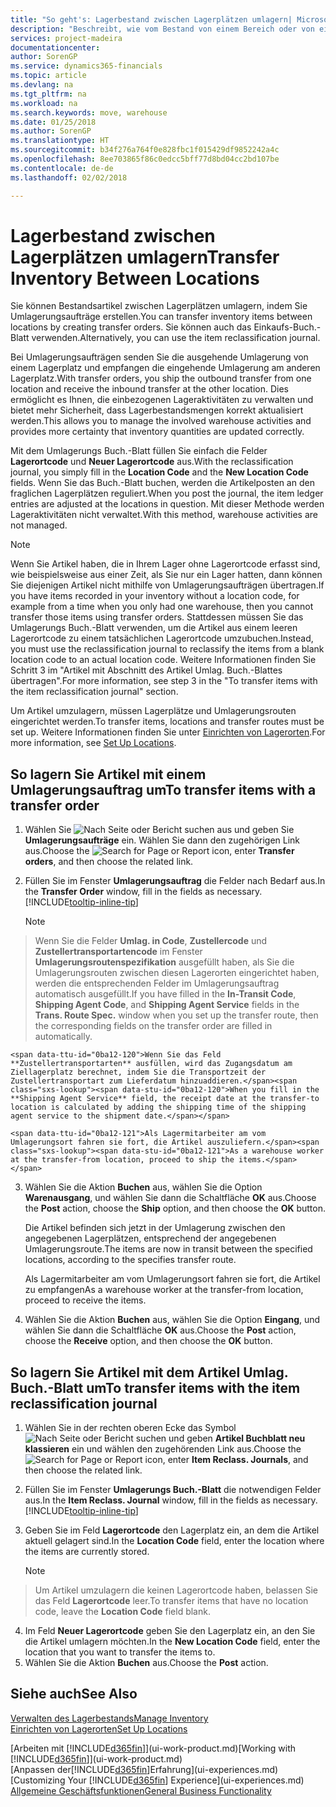 ```yaml
---
title: "So geht's: Lagerbestand zwischen Lagerplätzen umlagern| Microsoft Docs"
description: "Beschreibt, wie vom Bestand von einem Bereich oder von einem Lager an einen anderen Ort umgebucht wird, entweder mit dem Umlagerungs Buch.-Blatt mit oder den Umlagerungsaufträgen."
services: project-madeira
documentationcenter: 
author: SorenGP
ms.service: dynamics365-financials
ms.topic: article
ms.devlang: na
ms.tgt_pltfrm: na
ms.workload: na
ms.search.keywords: move, warehouse
ms.date: 01/25/2018
ms.author: SorenGP
ms.translationtype: HT
ms.sourcegitcommit: b34f276a764f0e828fbc1f015429df9852242a4c
ms.openlocfilehash: 8ee703865f86c0edcc5bff77d8bd04cc2bd107be
ms.contentlocale: de-de
ms.lasthandoff: 02/02/2018

---
```

# <a name="transfer-inventory-between-locations"></a><span data-ttu-id="0ba12-103">Lagerbestand zwischen Lagerplätzen umlagern</span><span class="sxs-lookup"><span data-stu-id="0ba12-103">Transfer Inventory Between Locations</span></span>
<span data-ttu-id="0ba12-104">Sie können Bestandsartikel zwischen Lagerplätzen umlagern, indem Sie Umlagerungsaufträge erstellen.</span><span class="sxs-lookup"><span data-stu-id="0ba12-104">You can transfer inventory items between locations by creating transfer orders.</span></span> <span data-ttu-id="0ba12-105">Sie können auch das Einkaufs-Buch.-Blatt verwenden.</span><span class="sxs-lookup"><span data-stu-id="0ba12-105">Alternatively, you can use the item reclassification journal.</span></span>

<span data-ttu-id="0ba12-106">Bei Umlagerungsaufträgen senden Sie die ausgehende Umlagerung von einem Lagerplatz und empfangen die eingehende Umlagerung am anderen Lagerplatz.</span><span class="sxs-lookup"><span data-stu-id="0ba12-106">With transfer orders, you ship the outbound transfer from one location and receive the inbound transfer at the other location.</span></span> <span data-ttu-id="0ba12-107">Dies ermöglicht es Ihnen, die einbezogenen Lageraktivitäten zu verwalten und bietet mehr Sicherheit, dass Lagerbestandsmengen korrekt aktualisiert werden.</span><span class="sxs-lookup"><span data-stu-id="0ba12-107">This allows you to manage the involved warehouse activities and provides more certainty that inventory quantities are updated correctly.</span></span>

<span data-ttu-id="0ba12-108">Mit dem Umlagerungs Buch.-Blatt füllen Sie einfach die Felder **Lagerortcode** und **Neuer Lagerortcode** aus.</span><span class="sxs-lookup"><span data-stu-id="0ba12-108">With the reclassification journal, you simply fill in the **Location Code** and the **New Location Code** fields.</span></span> <span data-ttu-id="0ba12-109">Wenn Sie das Buch.-Blatt buchen, werden die Artikelposten an den fraglichen Lagerplätzen reguliert.</span><span class="sxs-lookup"><span data-stu-id="0ba12-109">When you post the journal, the item ledger entries are adjusted at the locations in question.</span></span> <span data-ttu-id="0ba12-110">Mit dieser Methode werden Lageraktivitäten nicht verwaltet.</span><span class="sxs-lookup"><span data-stu-id="0ba12-110">With this method, warehouse activities are not managed.</span></span>

> [!NOTE]  
>   <span data-ttu-id="0ba12-111">Wenn Sie Artikel haben, die in Ihrem Lager ohne Lagerortcode erfasst sind, wie beispielsweise aus einer Zeit, als Sie nur ein Lager hatten, dann können Sie diejenigen Artikel nicht mithilfe von Umlagerungsaufträgen übertragen.</span><span class="sxs-lookup"><span data-stu-id="0ba12-111">If you have items recorded in your inventory without a location code, for example from a time when you only had one warehouse, then you cannot transfer those items using transfer orders.</span></span> <span data-ttu-id="0ba12-112">Stattdessen müssen Sie das Umlagerungs Buch.-Blatt verwenden, um die Artikel aus einem leeren Lagerortcode zu einem tatsächlichen Lagerortcode umzubuchen.</span><span class="sxs-lookup"><span data-stu-id="0ba12-112">Instead, you must use the reclassification journal to reclassify the items from a blank location code to an actual location code.</span></span>  <span data-ttu-id="0ba12-113">Weitere Informationen finden Sie Schritt 3 im "Artikel mit Abschnitt des Artikel Umlag. Buch.-Blattes übertragen".</span><span class="sxs-lookup"><span data-stu-id="0ba12-113">For more information, see step 3 in the "To transfer items with the item reclassification journal" section.</span></span>

<span data-ttu-id="0ba12-114">Um Artikel umzulagern, müssen Lagerplätze und Umlagerungsrouten eingerichtet werden.</span><span class="sxs-lookup"><span data-stu-id="0ba12-114">To transfer items, locations and transfer routes must be set up.</span></span> <span data-ttu-id="0ba12-115">Weitere Informationen finden Sie unter [Einrichten von Lagerorten](inventory-how-setup-locations.md).</span><span class="sxs-lookup"><span data-stu-id="0ba12-115">For more information, see [Set Up Locations](inventory-how-setup-locations.md).</span></span>

## <a name="to-transfer-items-with-a-transfer-order"></a><span data-ttu-id="0ba12-116">So lagern Sie Artikel mit einem Umlagerungsauftrag um</span><span class="sxs-lookup"><span data-stu-id="0ba12-116">To transfer items with a transfer order</span></span>
1. <span data-ttu-id="0ba12-117">Wählen Sie ![Nach Seite oder Bericht suchen](media/ui-search/search_small.png "Symbol nach Seite oder Bericht suchen ") aus und geben Sie **Umlagerungsaufträge** ein. Wählen Sie dann den zugehörigen Link aus.</span><span class="sxs-lookup"><span data-stu-id="0ba12-117">Choose the ![Search for Page or Report](media/ui-search/search_small.png "Search for Page or Report icon") icon, enter **Transfer orders**, and then choose the related link.</span></span>
2. <span data-ttu-id="0ba12-118">Füllen Sie im Fenster **Umlagerungsauftrag** die Felder nach Bedarf aus.</span><span class="sxs-lookup"><span data-stu-id="0ba12-118">In the **Transfer Order** window, fill in the fields as necessary.</span></span> [!INCLUDE[tooltip-inline-tip](includes/tooltip-inline-tip_md.md)]

    > [!NOTE]  
>   <span data-ttu-id="0ba12-119">Wenn Sie die Felder **Umlag. in Code**, **Zustellercode** und **Zustellertransportartencode** im Fenster **Umlagerungsroutenspezifikation** ausgefüllt haben, als Sie die Umlagerungsrouten zwischen diesen Lagerorten eingerichtet haben, werden die entsprechenden Felder im Umlagerungsauftrag automatisch ausgefüllt.</span><span class="sxs-lookup"><span data-stu-id="0ba12-119">If you have filled in the **In-Transit Code**, **Shipping Agent Code**, and **Shipping Agent Service** fields in the **Trans. Route Spec.** window when you set up the transfer route, then the corresponding fields on the transfer order are filled in automatically.</span></span>

    <span data-ttu-id="0ba12-120">Wenn Sie das Feld **Zustellertransportarten** ausfüllen, wird das Zugangsdatum am Ziellagerplatz berechnet, indem Sie die Transportzeit der Zustellertransportart zum Lieferdatum hinzuaddieren.</span><span class="sxs-lookup"><span data-stu-id="0ba12-120">When you fill in the **Shipping Agent Service** field, the receipt date at the transfer-to location is calculated by adding the shipping time of the shipping agent service to the shipment date.</span></span>

    <span data-ttu-id="0ba12-121">Als Lagermitarbeiter am vom Umlagerungsort fahren sie fort, die Artikel auszuliefern.</span><span class="sxs-lookup"><span data-stu-id="0ba12-121">As a warehouse worker at the transfer-from location, proceed to ship the items.</span></span>
3. <span data-ttu-id="0ba12-122">Wählen Sie die Aktion **Buchen** aus, wählen Sie die Option **Warenausgang**, und wählen Sie dann die Schaltfläche **OK** aus.</span><span class="sxs-lookup"><span data-stu-id="0ba12-122">Choose the **Post** action, choose the **Ship** option, and then choose the **OK** button.</span></span>

    <span data-ttu-id="0ba12-123">Die Artikel befinden sich jetzt in der Umlagerung zwischen den angegebenen Lagerplätzen, entsprechend der angegebenen Umlagerungsroute.</span><span class="sxs-lookup"><span data-stu-id="0ba12-123">The items are now in transit between the specified locations, according to the specifies transfer route.</span></span>

    <span data-ttu-id="0ba12-124">Als Lagermitarbeiter am vom Umlagerungsort fahren sie fort, die Artikel zu empfangen</span><span class="sxs-lookup"><span data-stu-id="0ba12-124">As a warehouse worker at the transfer-from location, proceed to receive the items.</span></span>
4. <span data-ttu-id="0ba12-125">Wählen Sie die Aktion **Buchen** aus, wählen Sie die Option **Eingang**, und wählen Sie dann die Schaltfläche **OK** aus.</span><span class="sxs-lookup"><span data-stu-id="0ba12-125">Choose the **Post** action, choose the **Receive** option, and then choose the **OK** button.</span></span>

## <a name="to-transfer-items-with-the-item-reclassification-journal"></a><span data-ttu-id="0ba12-126">So lagern Sie Artikel mit dem Artikel Umlag. Buch.-Blatt um</span><span class="sxs-lookup"><span data-stu-id="0ba12-126">To transfer items with the item reclassification journal</span></span>
1. <span data-ttu-id="0ba12-127">Wählen Sie in der rechten oberen Ecke das Symbol ![Nach Seite oder Bericht suchen](media/ui-search/search_small.png "Nach Seite oder Bericht suchen") und geben **Artikel Buchblatt neu klassieren** ein und wählen den zugehörenden Link aus.</span><span class="sxs-lookup"><span data-stu-id="0ba12-127">Choose the ![Search for Page or Report](media/ui-search/search_small.png "Search for Page or Report icon") icon, enter **Item Reclass. Journals**, and then choose the related link.</span></span>
2. <span data-ttu-id="0ba12-128">Füllen Sie im Fenster **Umlagerungs Buch.-Blatt** die notwendigen Felder aus.</span><span class="sxs-lookup"><span data-stu-id="0ba12-128">In the **Item Reclass. Journal** window, fill in the fields as necessary.</span></span> [!INCLUDE[tooltip-inline-tip](includes/tooltip-inline-tip_md.md)]
3. <span data-ttu-id="0ba12-129">Geben Sie im Feld **Lagerortcode** den Lagerplatz ein, an dem die Artikel aktuell gelagert sind.</span><span class="sxs-lookup"><span data-stu-id="0ba12-129">In the **Location Code** field, enter the location where the items are currently stored.</span></span>

    > [!NOTE]  
>   <span data-ttu-id="0ba12-130">Um Artikel umzulagern die keinen Lagerortcode haben, belassen Sie das Feld **Lagerortcode** leer.</span><span class="sxs-lookup"><span data-stu-id="0ba12-130">To transfer items that have no location code, leave the **Location Code** field blank.</span></span>
4. <span data-ttu-id="0ba12-131">Im Feld **Neuer Lagerortcode** geben Sie den Lagerplatz ein, an den Sie die Artikel umlagern möchten.</span><span class="sxs-lookup"><span data-stu-id="0ba12-131">In the **New Location Code** field, enter the location that you want to transfer the items to.</span></span>
5. <span data-ttu-id="0ba12-132">Wählen Sie die Aktion **Buchen** aus.</span><span class="sxs-lookup"><span data-stu-id="0ba12-132">Choose the **Post** action.</span></span>

## <a name="see-also"></a><span data-ttu-id="0ba12-133">Siehe auch</span><span class="sxs-lookup"><span data-stu-id="0ba12-133">See Also</span></span>
[<span data-ttu-id="0ba12-134">Verwalten des Lagerbestands</span><span class="sxs-lookup"><span data-stu-id="0ba12-134">Manage Inventory</span></span>](inventory-manage-inventory.md)  
[<span data-ttu-id="0ba12-135">Einrichten von Lagerorten</span><span class="sxs-lookup"><span data-stu-id="0ba12-135">Set Up Locations</span></span>](inventory-how-setup-locations.md)  

<span data-ttu-id="0ba12-136">[Arbeiten mit [!INCLUDE[d365fin](includes/d365fin_md.md)]](ui-work-product.md)</span><span class="sxs-lookup"><span data-stu-id="0ba12-136">[Working with [!INCLUDE[d365fin](includes/d365fin_md.md)]](ui-work-product.md)</span></span>  
<span data-ttu-id="0ba12-137">[Anpassen der[!INCLUDE[d365fin](includes/d365fin_md.md)]Erfahrung](ui-experiences.md)</span><span class="sxs-lookup"><span data-stu-id="0ba12-137">[Customizing Your [!INCLUDE[d365fin](includes/d365fin_md.md)] Experience](ui-experiences.md)</span></span>  
[<span data-ttu-id="0ba12-138">Allgemeine Geschäftsfunktionen</span><span class="sxs-lookup"><span data-stu-id="0ba12-138">General Business Functionality</span></span>](ui-across-business-areas.md)


